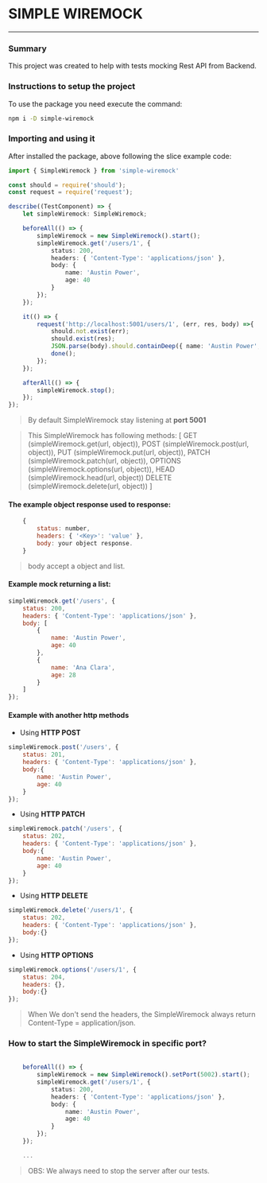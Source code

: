 # SIMPLE WIREMOCK
---

### Summary

This project was created to help with tests mocking Rest API from Backend.

### Instructions to setup the project

To use the package you need execute the command:

```bash
npm i -D simple-wiremock
``` 

### Importing and using it

After installed the package, above following the slice example code:

```typescript
import { SimpleWiremock } from 'simple-wiremock'

const should = require('should');
const request = require('request');

describe((TestComponent) => {
    let simpleWiremock: SimpleWiremock;

    beforeAll(() => {
        simpleWiremock = new SimpleWiremock().start();
        simpleWiremock.get('/users/1', {
            status: 200,
            headers: { 'Content-Type': 'applications/json' },
            body: {
                name: 'Austin Power',
                age: 40
            }
        });
    });

    it(() => {
        request('http://localhost:5001/users/1', (err, res, body) =>{
            should.not.exist(err);
            should.exist(res);
            JSON.parse(body).should.containDeep({ name: 'Austin Power', age: 40 });
            done();
        });
    });

    afterAll(() => {
        simpleWiremock.stop();
    });
});
```

> By default SimpleWiremock stay listening at **port 5001**

> This SimpleWiremock has following methods:
> [
>   GET (simpleWiremock.get(url, object)), 
>   POST (simpleWiremock.post(url, object)), 
>   PUT (simpleWiremock.put(url, object)), 
>   PATCH (simpleWiremock.patch(url, object)), 
>   OPTIONS (simpleWiremock.options(url, object)), 
>   HEAD (simpleWiremock.head(url, object))
>   DELETE (simpleWiremock.delete(url, object))
> ]

#### The example object response used to response:
```javascript
    {
        status: number,
        headers: { '<Key>': 'value' },
        body: your object response.
    }
```

> body accept a object and list.

#### Example mock returning a list:

```javascript
simpleWiremock.get('/users', {
    status: 200,
    headers: { 'Content-Type': 'applications/json' },
    body: [
        {
            name: 'Austin Power',
            age: 40
        },
        {
            name: 'Ana Clara',
            age: 28
        }
    ]
});
```

#### Example with another http methods

- Using **HTTP POST**
```javascript
simpleWiremock.post('/users', {
    status: 201,
    headers: { 'Content-Type': 'applications/json' },
    body:{
        name: 'Austin Power',
        age: 40
    }
});
```

- Using **HTTP PATCH**
```javascript
simpleWiremock.patch('/users', {
    status: 202,
    headers: { 'Content-Type': 'applications/json' },
    body:{
        name: 'Austin Power',
        age: 40
    }
});
```

- Using **HTTP DELETE**
```javascript
simpleWiremock.delete('/users/1', {
    status: 202,
    headers: { 'Content-Type': 'applications/json' },
    body:{}
});
```

- Using **HTTP OPTIONS**
```javascript
simpleWiremock.options('/users/1', {
    status: 204,
    headers: {},
    body:{}
});
```

> When We don't send the headers, the SimpleWiremock always return Content-Type = application/json.

### How to start the SimpleWiremock in specific port?

```typescript
    
    beforeAll(() => {
        simpleWiremock = new SimpleWiremock().setPort(5002).start();
        simpleWiremock.get('/users/1', {
            status: 200,
            headers: { 'Content-Type': 'applications/json' },
            body: {
                name: 'Austin Power',
                age: 40
            }
        });
    });

    ...
```

> OBS: We always need to stop the server after our tests.